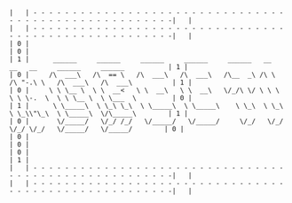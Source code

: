 ```
|   | - - - - - - - - - - - - - - - - - - - - - - - - - - - - - - - - - - - - - - - - - - - - - - - - - - - - -|   |
|   | - - - - - - - - - - - - - - - - - - - - - - - - - - - - - - - - - - - - - - - - - - - - - - - - - - - - -|   |
| 0 |                                                                                                          | 0 |
| 1 |      ______     ______     ______     ______     ______   __     __   __     ______     ______           | 1 |
| 0 |     /\  ___\   /\  == \   /\  ___\   /\  ___\   /\__  _\ /\ \   /\ "-.\ \   /\  ___\   /\  ___\          | 1 | 
| 0 |     \ \ \__ \  \ \  __<   \ \  __\   \ \  __\   \/_/\ \/ \ \ \  \ \ \-.  \  \ \ \__ \  \ \___  \         | 0 |
| 1 |      \ \_____\  \ \_\ \_\  \ \_____\  \ \_____\    \ \_\  \ \_\  \ \_\\"\_\  \ \_____\  \/\_____\        | 1 |
| 0 |       \/_____/   \/_/ /_/   \/_____/   \/_____/     \/_/   \/_/   \/_/ \/_/   \/_____/   \/_____/        | 0 |
| 0 |                                                                                                          | 0 |
| 0 |                                                                                                          | 1 |
|   | - - - - - - - - - - - - - - - - - - - - - - - - - - - - - - - - - - - - - - - - - - - - - - - - - - - - -|   |
|   | - - - - - - - - - - - - - - - - - - - - - - - - - - - - - - - - - - - - - - - - - - - - - - - - - - - - -|   |
```

<!--
**thesyntaxninja/thesyntaxninja** is a ✨ _special_ ✨ repository because its `README.md` (this file) appears on your GitHub profile.

Here are some ideas to get you started:

- 🔭 I’m currently working on ...
- 🌱 I’m currently learning ...
- 👯 I’m looking to collaborate on ...
- 🤔 I’m looking for help with ...
- 💬 Ask me about ...
- 📫 How to reach me: ...
- 😄 Pronouns: ...
- ⚡ Fun fact: ...
-->
